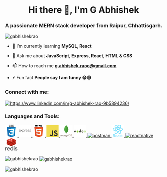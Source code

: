 <h1 align="center">Hi there 👋, I'm G Abhishek</h1>
<h3 align="center">A passionate MERN stack developer from Raipur, Chhattisgarh.</h3>

<p align="left"> <img src="https://komarev.com/ghpvc/?username=gabhishekrao&label=Profile%20views&color=0e75b6&style=flat" alt="gabhishekrao" /> </p>

- 🌱 I’m currently learning **MySQL, React**

- 💬 Ask me about **JavaScript, Express, React, HTML & CSS**

- 📫 How to reach me **g.abhishek.raoo@gmail.com**

- ⚡ Fun fact **People say I am funny 😁😅**

<h3 align="left">Connect with me:</h3>
<p align="left">
<a href="https://linkedin.com/in/https://www.linkedin.com/in/g-abhishek-rao-9b5894236/" target="blank"><img align="center" src="https://raw.githubusercontent.com/rahuldkjain/github-profile-readme-generator/master/src/images/icons/Social/linked-in-alt.svg" alt="https://www.linkedin.com/in/g-abhishek-rao-9b5894236/" height="30" width="40" /></a>
</p>

<h3 align="left">Languages and Tools:</h3>
<p align="left"> <a href="https://www.w3schools.com/css/" target="_blank" rel="noreferrer"> <img src="https://raw.githubusercontent.com/devicons/devicon/master/icons/css3/css3-original-wordmark.svg" alt="css3" width="40" height="40"/> </a> <a href="https://expressjs.com" target="_blank" rel="noreferrer"> <img src="https://raw.githubusercontent.com/devicons/devicon/master/icons/express/express-original-wordmark.svg" alt="express" width="40" height="40"/> </a> <a href="https://www.w3.org/html/" target="_blank" rel="noreferrer"> <img src="https://raw.githubusercontent.com/devicons/devicon/master/icons/html5/html5-original-wordmark.svg" alt="html5" width="40" height="40"/> </a> <a href="https://developer.mozilla.org/en-US/docs/Web/JavaScript" target="_blank" rel="noreferrer"> <img src="https://raw.githubusercontent.com/devicons/devicon/master/icons/javascript/javascript-original.svg" alt="javascript" width="40" height="40"/> </a> <a href="https://www.mongodb.com/" target="_blank" rel="noreferrer"> <img src="https://raw.githubusercontent.com/devicons/devicon/master/icons/mongodb/mongodb-original-wordmark.svg" alt="mongodb" width="40" height="40"/> </a> <a href="https://nodejs.org" target="_blank" rel="noreferrer"> <img src="https://raw.githubusercontent.com/devicons/devicon/master/icons/nodejs/nodejs-original-wordmark.svg" alt="nodejs" width="40" height="40"/> </a> <a href="https://postman.com" target="_blank" rel="noreferrer"> <img src="https://www.vectorlogo.zone/logos/getpostman/getpostman-icon.svg" alt="postman" width="40" height="40"/> </a> <a href="https://reactjs.org/" target="_blank" rel="noreferrer"> <img src="https://raw.githubusercontent.com/devicons/devicon/master/icons/react/react-original-wordmark.svg" alt="react" width="40" height="40"/> </a> <a href="https://reactnative.dev/" target="_blank" rel="noreferrer"> <img src="https://reactnative.dev/img/header_logo.svg" alt="reactnative" width="40" height="40"/> </a> <a href="https://redis.io" target="_blank" rel="noreferrer"> <img src="https://raw.githubusercontent.com/devicons/devicon/master/icons/redis/redis-original-wordmark.svg" alt="redis" width="40" height="40"/> </a> </p>

<p><img align="left" src="https://github-readme-stats.vercel.app/api/top-langs?username=gabhishekrao&show_icons=true&locale=en&layout=compact" alt="gabhishekrao" /></p>

<p>&nbsp;<img align="center" src="https://github-readme-stats.vercel.app/api?username=gabhishekrao&show_icons=true&locale=en" alt="gabhishekrao" /></p>

<p><img align="center" src="https://github-readme-streak-stats.herokuapp.com/?user=gabhishekrao&" alt="gabhishekrao" /></p>
